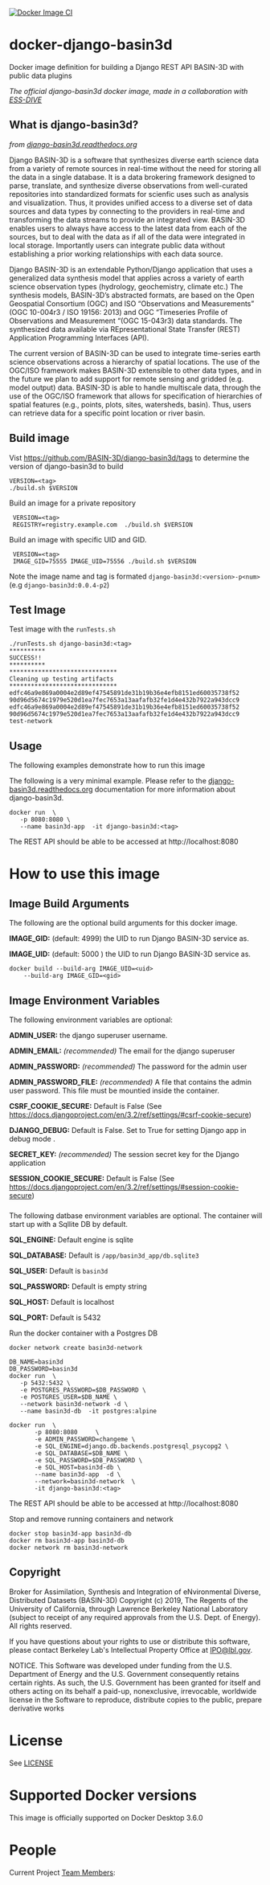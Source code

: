 [![Docker Image CI](https://github.com/BASIN-3D/docker-django-basin3d/actions/workflows/docker-image.yml/badge.svg)](https://github.com/BASIN-3D/docker-django-basin3d/actions/workflows/docker-image.yml)

# docker-django-basin3d
Docker image definition for building a Django REST API BASIN-3D with public data plugins

*The official django-basin3d docker image, made in a collaboration with [ESS-DIVE](https://github.com/ess-dive)*

## What is django-basin3d?
*from [django-basin3d.readthedocs.org](https://django-basin3d.readthedocs.org)*

Django BASIN-3D is a software that synthesizes diverse earth science data from a variety of remote sources in real-time without the need for storing all the data in a single database. It is a data brokering framework designed to parse, translate, and synthesize diverse observations from well-curated repositories into standardized formats for scienfic uses such as analysis and visualization. Thus, it provides unified access to a diverse set of data sources and data types by connecting to the providers in real-time and transforming the data streams to provide an integrated view. BASIN-3D enables users to always have access to the latest data from each of the sources, but to deal with the data as if all of the data were integrated in local storage. Importantly users can integrate public data without establishing a prior working relationships with each data source.

Django BASIN-3D is an extendable Python/Django application that uses a generalized data synthesis model that applies across a variety of earth science observation types (hydrology, geochemistry, climate etc.) The synthesis models, BASIN-3D’s abstracted formats, are based on the Open Geospatial Consortium (OGC) and ISO “Observations and Measurements” (OGC 10-004r3 / ISO 19156: 2013) and OGC “Timeseries Profile of Observations and Measurement “(OGC 15-043r3) data standards. The synthesized data available via REpresentational State Transfer (REST) Application Programming Interfaces (API).

The current version of BASIN-3D can be used to integrate time-series earth science observations across a hierarchy of spatial locations. The use of the OGC/ISO framework makes BASIN-3D extensible to other data types, and in the future we plan to add support for remote sensing and gridded (e.g. model output) data. BASIN-3D is able to handle multiscale data, through the use of the OGC/ISO framework that allows for specification of hierarchies of spatial features (e.g., points, plots, sites, watersheds, basin). Thus, users can retrieve data for a specific point location or river basin.
## Build image
Vist https://github.com/BASIN-3D/django-basin3d/tags to determine the version of django-basin3d
to build

    VERSION=<tag>
    ./build.sh $VERSION
    
Build an image for a private repository

     VERSION=<tag>
     REGISTRY=registry.example.com  ./build.sh $VERSION
     
Build an image with specific UID and GID.

     VERSION=<tag>
     IMAGE_GID=75555 IMAGE_UID=75556 ./build.sh $VERSION
     
Note the image name and tag is formated `django-basin3d:<version>-p<num>` (e.g `django-basin3d:0.0.4-p2`)

    
    
## Test Image
Test image with the `runTests.sh`

    ./runTests.sh django-basin3d:<tag>
    **********
    SUCCESS!!
    **********
    ******************************
    Cleaning up testing artifacts
    ******************************
    edfc46a9e869a0004e2d89ef47545891de31b19b36e4efb8151ed60035738f52
    90d96d5674c1979e520d1ea7fec7653a13aafafb32fe1d4e432b7922a943dcc9
    edfc46a9e869a0004e2d89ef47545891de31b19b36e4efb8151ed60035738f52
    90d96d5674c1979e520d1ea7fec7653a13aafafb32fe1d4e432b7922a943dcc9
    test-network


## Usage
The following examples demonstrate how to run this image

The following is a very minimal example. Please refer to the 
[django-basin3d.readthedocs.org](https://django-basin3d.readthedocs.org)
documentation for more information about django-basin3d.

    docker run  \
       -p 8080:8080 \
       --name basin3d-app  -it django-basin3d:<tag>

The REST API should be able to be accessed at http://localhost:8080

# How to use this image

## Image Build Arguments
The following are the optional build arguments for this docker image.

**IMAGE_GID:** (default: 4999) the UID to run Django BASIN-3D service as. 

**IMAGE_UID:** (default: 5000 ) the UID to run Django BASIN-3D service as.

```
docker build --build-arg IMAGE_UID=<uid> 
    --build-arg IMAGE_GID=<gid>
```

## Image Environment Variables
The following environment variables are optional:

**ADMIN_USER:** the django superuser username. 

**ADMIN_EMAIL:** _(recommended)_ The email for the django superuser

**ADMIN_PASSWORD:** _(recommended)_ The password for the admin user

**ADMIN_PASSWORD_FILE:**  _(recommended)_ A file that contains the admin user password.  This file 
must be mountied inside the container.

**CSRF_COOKIE_SECURE:** Default is False (See https://docs.djangoproject.com/en/3.2/ref/settings/#csrf-cookie-secure)

**DJANGO_DEBUG:** Default is False. Set to True for setting Django app in debug mode .

**SECRET_KEY:** _(recommended)_ The session secret key for the Django application

**SESSION_COOKIE_SECURE:** Default is False (See https://docs.djangoproject.com/en/3.2/ref/settings/#session-cookie-secure)

### 
The following datbase environment variables are optional.  The container will
start up with a Sqllite DB by default.

**SQL_ENGINE:**  Default engine is sqlite

**SQL_DATABASE:** Default is `/app/basin3d_app/db.sqlite3`

**SQL_USER:** Default is `basin3d`

**SQL_PASSWORD:** Default is empty string

**SQL_HOST:** Default is localhost

**SQL_PORT:** Default is 5432


Run the docker container with a Postgres DB

    docker network create basin3d-network

    DB_NAME=basin3d
    DB_PASSWORD=basin3d
    docker run  \
       -p 5432:5432 \
       -e POSTGRES_PASSWORD=$DB_PASSWORD \
       -e POSTGRES_USER=$DB_NAME \
       --network basin3d-network -d \
       --name basin3d-db  -it postgres:alpine 
    
    docker run  \
           -p 8080:8080     \
           -e ADMIN_PASSWORD=changeme \
           -e SQL_ENGINE=django.db.backends.postgresql_psycopg2 \
           -e SQL_DATABASE=$DB_NAME \
           -e SQL_PASSWORD=$DB_PASSWORD \
           -e SQL_HOST=basin3d-db \
           --name basin3d-app  -d \
           --network=basin3d-network  \
           -it django-basin3d:<tag> 
           

The REST API should be able to be accessed at http://localhost:8080
    
Stop and remove running containers and network

    docker stop basin3d-app basin3d-db
    docker rm basin3d-app basin3d-db
    docker network rm basin3d-network
    
## Copyright

Broker for Assimilation, Synthesis and Integration of eNvironmental Diverse, Distributed Datasets (BASIN-3D) Copyright (c) 2019, The
Regents of the University of California, through Lawrence Berkeley National
Laboratory (subject to receipt of any required approvals from the U.S.
Dept. of Energy).  All rights reserved.

If you have questions about your rights to use or distribute this software,
please contact Berkeley Lab's Intellectual Property Office at
IPO@lbl.gov.

NOTICE.  This Software was developed under funding from the U.S. Department
of Energy and the U.S. Government consequently retains certain rights.  As
such, the U.S. Government has been granted for itself and others acting on
its behalf a paid-up, nonexclusive, irrevocable, worldwide license in the
Software to reproduce, distribute copies to the public, prepare derivative
works

# License

See [LICENSE](./LICENSE)

# Supported Docker versions

This image is officially supported on Docker Desktop 3.6.0


# People

Current Project [Team Members](https://github.com/orgs/BASIN-3D/teams/developers/members):


